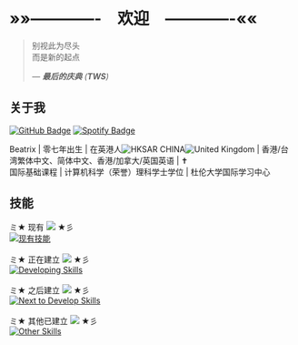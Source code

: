# »»————-　欢迎　————-««

> 别视此为尽头<br />
> 而是新的起点<br />
> 
> *— **最后的庆典** (**TWS**)*

## 关于我
[![GitHub Badge](https://img.shields.io/badge/GitHub-@beatrix--chan-181717?logo=github)](https://github.com/beatrix-chan) [![Spotify Badge](https://img.shields.io/badge/正在播放-青春赞歌-1ed760?logo=spotify)](https://open.spotify.com/track/1XvOEvWtfa879Wk1wKHZ1M?si=3bc695579e414c00) <br />

Beatrix | 零七年出生 | 在英港人![HKSAR CHINA](https://api.iconify.design/emojione-v1:flag-for-hong-kong-sar-china.svg)![United Kingdom](https://api.iconify.design/twemoji:flag-united-kingdom.svg) | 香港/台湾繁体中文、简体中文、香港/加拿大/英国英语 | ✝️ <br />
国际基础课程 | 计算机科学（荣誉）理科学士学位 | 杜伦大学国际学习中心<br />

## 技能
ミ★ 现有 [![](https://files.catbox.moe/pt4tlt.gif)](https://rentry.co/dazaisentranceexam) ★彡<br />
[![现有技能](https://skillicons.dev/icons?i=html,css,python&theme=light)](https://skillicons.dev)<br />
<br />
ミ★ 正在建立 [![](https://files.catbox.moe/0m1pa5.gif)](https://rentry.co/dazaisentranceexam) ★彡<br />
[![Developing Skills](https://skillicons.dev/icons?i=ruby,js,go&theme=light)](https://skillicons.dev)<br />
<br />
ミ★ 之后建立 [![](https://files.catbox.moe/3afmy8.gif)](https://rentry.co/dazaisentranceexam) ★彡<br />
[![Next to Develop Skills](https://skillicons.dev/icons?i=java,cpp,c,cs,r&theme=light)](https://skillicons.dev)<br />
<br />
ミ★ 其他已建立 [![](https://files.catbox.moe/rzksqu.gif)](https://rentry.co/dazaisentranceexam) ★彡<br />
[![Other Skills](https://skillicons.dev/icons?i=md,ps,ai,figma,latex&theme=light)](https://skillicons.dev)<br />

